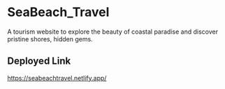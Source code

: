 # SeaBeach_Travel

A tourism website to explore the beauty of coastal paradise and discover pristine shores, hidden gems.

## Deployed Link

https://seabeachtravel.netlify.app/
